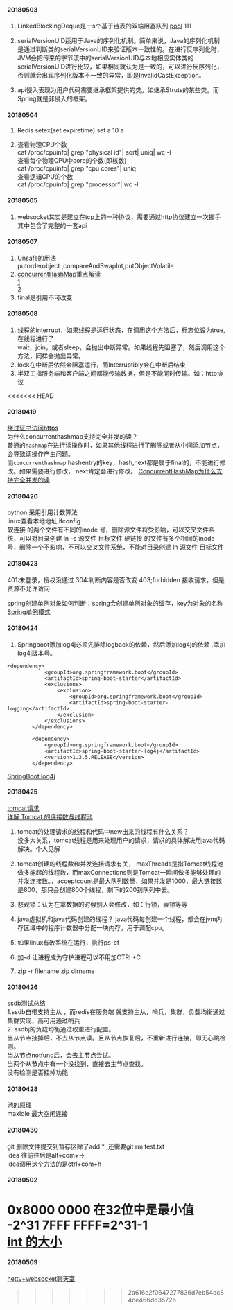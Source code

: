 
#### 20180503
1. LinkedBlockingDeque是一s个基于链表的双端阻塞队列  [pool](https://segmentfault.com/a/1190000011608913)   111


2. serialVersionUID适用于Java的序列化机制。简单来说，Java的序列化机制是通过判断类的serialVersionUID来验证版本一致性的。在进行反序列化时，JVM会把传来的字节流中的serialVersionUID与本地相应实体类的serialVersionUID进行比较，如果相同就认为是一致的，可以进行反序列化，否则就会出现序列化版本不一致的异常，即是InvalidCastException。

3. api侵入表现为用户代码需要继承框架提供的类。如继承Struts的某些类。而Spring就是非侵入的框架。
#### 20180504
1. Redis setex(set expiretime) set a 10 a

2. 查看物理CPU个数  
cat /proc/cpuinfo| grep "physical id"| sort| uniq| wc -l  
查看每个物理CPU中core的个数(即核数)  
cat /proc/cpuinfo| grep "cpu cores"| uniq  
查看逻辑CPU的个数  
cat /proc/cpuinfo| grep "processor"| wc -l  

#### 20180505
1. websocket其实是建立在tcp上的一种协议，需要通过http协议建立一次握手   
其中包含了完整的一套api

#### 20180507
1. [Unsafe的用法](https://blog.csdn.net/dfdsggdgg/article/details/51543545)  
    putorderobject   ,compareAndSwapInt,putObjectVolatile
2. [concurrentHashMap重点解读](http://www.importnew.com/28263.html)  
    [1](http://www.importnew.com/28263.html)  
    [2](http://www.importnew.com/22007.html)  
3. final是引用不可改变

#### 20180508
1. 线程的interrupt，如果线程是运行状态，在调用这个方法后，标志位设为true,在线程进行了  
   wait，join，或者sleep，会抛出中断异常。如果线程先阻塞了，然后调用这个方法，同样会抛出异常。
2. lock在中断后依然会阻塞运行，而Interruptibly会在中断后结束
3. 半双工指服务端和客户端之间都能传输数据，但是不能同时传输。如：http协议

<<<<<<< HEAD

#### 20180419
[绕过证书访问https](https://blog.csdn.net/xiaoxian8023/article/details/49865335)  
为什么concurrenthashmap支持完全并发的读？  
普通的`hashmap`在进行读操作时，如果其他线程进行了删除或者从中间添加节点，会导致读操作产生问题。  
而`concurrenthashmap` hashentry的key，hash,next都是属于final的，不能进行修改。如果需要进行修改，
next肯定会进行修改。
[ConcurrentHashMap为什么支持完全并发的读](https://blog.csdn.net/enjoyinwind/article/details/41148895)


#### 20180420
python 采用引用计数算法  
linux查看本地地址 ifconfig  
软连接 的两个文件有不同的inode 号，删除源文件将受影响，可以交叉文件系统，可以对目录创建  ln –s 源文件 目标文件
硬链接 的文件有多个相同的inode号，删除一个不影响，不可以交叉文件系统，不能对目录创建  ln 源文件 目标文件

#### 20180423
401:未登录，授权没通过
304:判断内容是否改变
403;forbidden 接收请求，但是资源不允许访问

spring创建单例对象如何判断：spring会创建单例对象的缓存，key为对象的名称  
[Spring单例模式](https://my.oschina.net/tjuzhao/blog/809505)


#### 20180424
1. Springboot添加log4j必须先排除logback的依赖，然后添加log4j的依赖 ,添加log4j版本号。
```
<dependency>
			<groupId>org.springframework.boot</groupId>
			<artifactId>spring-boot-starter</artifactId>
			<exclusions>
				<exclusion>
					<groupId>org.springframework.boot</groupId>
					<artifactId>spring-boot-starter-logging</artifactId>
				</exclusion>
			</exclusions>
		</dependency>
		
		<dependency>
			<groupId>org.springframework.boot</groupId>
			<artifactId>spring-boot-starter-log4j</artifactId>
			<version>1.3.5.RELEASE</version>
		</dependency>
```
[SpringBoot log4j](http://blog.didispace.com/springbootlog4j/)  


#### 20180425
[tomcat请求](https://www.cnblogs.com/softidea/p/5750791.html)  
[详解 Tomcat 的连接数与线程池](http://www.importnew.com/27309.html)  

1. tomcat的处理请求的线程和代码中new出来的线程有什么关系？  
没多大关系，tomcat线程是用来处理用户的请求，请求的具体解决用java代码解决。个人见解   

2. tomcat创建的线程数和并发连接请求有关，
maxThreads是指Tomcat线程池做多能起的线程数，而maxConnections则是Tomcat一瞬间做多能够处理的并发连接数。，acceptcount是最大队列数量，如果并发是1000，最大链接数是800，那只会创建800个线程，剩下的200到队列中去。

3. 悲观锁：认为在拿数据的时候别人会修改，如：行锁，表锁等等
4. java虚拟机和java代码创建的线程？
    java代码每创建一个线程，都会在jvm内存区域中的程序计数器中分配一块内存，用于调配cpu。
5. 如果linux有改系统在运行，执行ps-ef
6. 加-d 让进程成为守护进程可以不用加CTRl +C
7. zip -r filename.zip dirname



#### 20180426
ssdb测试总结  
1.ssdb自带支持主从  ，而redis在服务端 就支持主从，哨兵，集群，负载均衡通过集群实现，高可用通过哨兵  
2. ssdbj的负载均衡通过权重进行配置。  
    当从节点挂掉后，不去从节点读。且从节点恢复后，不重新进行连接，即无心跳检测。  
    当从节点notfund后，会去主节点尝试。  
    当两个从节点中有一个没找到，直接去主节点查找。  
    没有检测是否挂掉功能  

#### 20180428
[池的原理](https://blog.csdn.net/qq838642798/article/details/54603450)  
maxIdle 最大空闲连接
#### 20180430
git 删除文件提交到暂存区除了add * ,还需要git rm test.txt  
idea 往前往后是alt+com+->  
idea调用这个方法的是ctrl+com+h

#### 20180502
0x8000 0000 在32位中是最小值  -2^31 7FFF FFFF=2^31-1  
[int 的大小](https://blog.csdn.net/youyou362/article/details/72667951)  
=======
#### 20180509
[netty+websocket聊天室](https://blog.csdn.net/a906998248/article/details/52839425)  
>>>>>>> 2a616c2f0647277836d7eb54dc84ce466dd3572b
